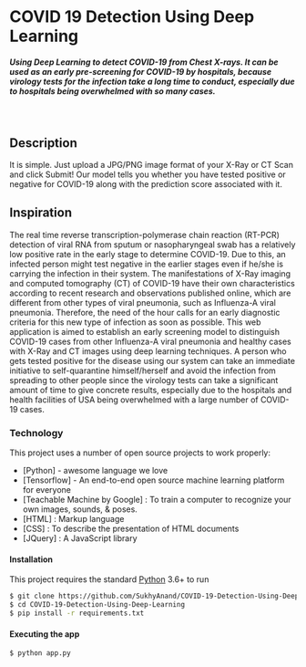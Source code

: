# COVID 19 Detection Using Deep Learning
##### Using Deep Learning to detect COVID-19 from Chest X-rays. It can be used as an early pre-screening for COVID-19 by hospitals, because virology tests for the infection take a long time to conduct, especially due to hospitals being overwhelmed with so many cases.
&nbsp;

## Description
It is simple. Just upload a JPG/PNG image format of your X-Ray or CT Scan and click Submit!
Our model tells you whether you have tested positive or negative for COVID-19 along with the prediction score associated with it.

## Inspiration
The real time reverse transcription-polymerase chain reaction (RT-PCR) detection of viral RNA from sputum or nasopharyngeal swab has a relatively low positive rate in the early stage to determine COVID-19. Due to this, an infected person might test negative in the earlier stages even if he/she is carrying the infection in their system. The manifestations of X-Ray imaging and computed tomography (CT) of COVID-19 have their own characteristics according to recent research and observations published online, which are different from other types of viral pneumonia, such as Influenza-A viral pneumonia. Therefore, the need of the hour calls for an early diagnostic criteria for this new type of infection as soon as possible. This web application is aimed to establish an early screening model to distinguish COVID-19 cases from other Influenza-A viral pneumonia and healthy cases with X-Ray and CT images using deep learning techniques.
A person who gets tested positive for the disease using our system can take an immediate initiative to self-quarantine himself/herself and avoid the infection from spreading to other people since the virology tests can take a significant amount of time to give concrete results, especially due to the hospitals and health facilities of USA being overwhelmed with a large number of COVID-19 cases.

### Technology

This project uses a number of open source projects to work properly:

* [Python] - awesome language we love
* [Tensorflow] - An end-to-end open source machine learning platform for everyone
* [Teachable Machine by Google] : To train a computer to recognize your own images, sounds, & poses.
* [HTML] : Markup language
* [CSS] : To describe the presentation of HTML documents
* [JQuery] : A JavaScript library

#### Installation

This project requires the standard [Python](https://www.python.org/) 3.6+ to run

```sh
$ git clone https://github.com/SukhyAnand/COVID-19-Detection-Using-Deep-Learning.git
$ cd COVID-19-Detection-Using-Deep-Learning
$ pip install -r requirements.txt
```

#### Executing the app

```
$ python app.py
```
